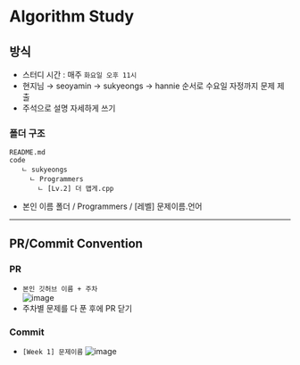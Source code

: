 # Algorithm Study

## 방식
- 스터디 시간 : 매주 `화요일 오후 11시`
- 현지님 → seoyamin → sukyeongs → hannie 순서로 수요일 자정까지 문제 제출
- 주석으로 설명 자세하게 쓰기

### 폴더 구조

```
README.md
code
   ㄴ sukyeongs
     ㄴ Programmers
       ㄴ [Lv.2] 더 맵게.cpp
```

- 본인 이름 폴더 / Programmers / [레벨] 문제이름.언어 

---


## PR/Commit Convention

### PR
- `본인 깃허브 이름 + 주차`   
![image](https://user-images.githubusercontent.com/80563849/177355374-cc26584d-84bc-4c0b-bd82-0b2945d1146a.png)   
- 주차별 문제를 다 푼 후에 PR 닫기


### Commit
- `[Week 1] 문제이름`
![image](https://user-images.githubusercontent.com/80563849/177355593-4af3aba5-776e-448b-b15f-5c2694b2602a.png)
